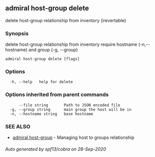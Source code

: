 ## admiral host-group delete

delete host-group relationship from inventory (irevertable)

### Synopsis

delete host-group relationship from inventory require hostname (-n,--hostname) and group (-g, --group)

```
admiral host-group delete [flags]
```

### Options

```
  -h, --help   help for delete
```

### Options inherited from parent commands

```
      --file string       Path to JSON encoded file
  -g, --group string      main group the host will be in
  -n, --hostname string   base hostname
```

### SEE ALSO

* [admiral host-group](admiral_host-group.md)	 - Managing host to groups relationship

###### Auto generated by spf13/cobra on 28-Sep-2020
